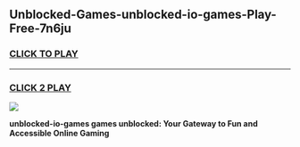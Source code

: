 
## Unblocked-Games-unblocked-io-games-Play-Free-7n6ju
<h3>
<a href="https://premium76.site?title=unblocked-io-games&ref=12A">CLICK TO PLAY</a></h3>
<hr>

<h3>
<a href="https://premium76.site?title=unblocked-io-games&ref=12A">CLICK 2 PLAY</a>
  
</h3>

<a href="https://premium76.site?title=unblocked-io-games&ref=12A"><img src="https://clearcache.store/games.png"></a>


**unblocked-io-games games unblocked: Your Gateway to Fun and Accessible Online Gaming**
